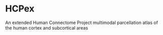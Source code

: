 # HCPex
An extended Human Connectome Project multimodal parcellation atlas of the human cortex and subcortical areas
